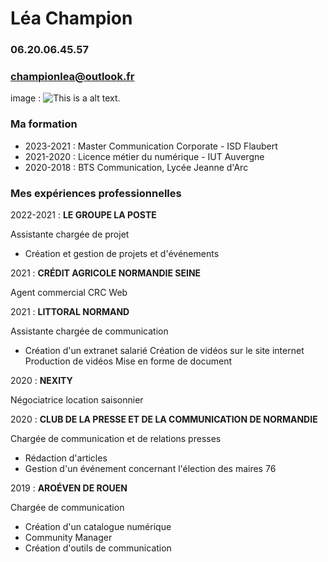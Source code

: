 
# Léa Champion
### 06.20.06.45.57
### championlea@outlook.fr

image : ![This is a alt text.](/image/moi.png "This is a sample image.")

### Ma formation
* 2023-2021 : Master Communication Corporate - ISD Flaubert
* 2021-2020 : Licence métier du numérique - IUT Auvergne 
* 2020-2018 : BTS Communication, Lycée Jeanne d'Arc 

### Mes expériences professionnelles 

2022-2021 : **LE GROUPE LA POSTE** 

Assistante chargée de projet 

* Création et gestion de projets et d'événements 

2021 : **CRÉDIT AGRICOLE NORMANDIE SEINE**

Agent commercial CRC Web 

2021 : **LITTORAL NORMAND**

Assistante chargée de communication 
* Création d'un extranet salarié 
Création de vidéos sur le site internet 
Production de vidéos 
Mise en forme de document

2020 : **NEXITY** 

Négociatrice location saisonnier

2020 : **CLUB DE LA PRESSE ET DE LA COMMUNICATION DE NORMANDIE**

Chargée de communication et de relations presses
* Rédaction d'articles
* Gestion d'un événement concernant l'élection des maires 76

2019 : **AROÉVEN DE ROUEN**

Chargée de communication 
* Création d'un catalogue numérique 
* Community Manager 
* Création d'outils de communication 

